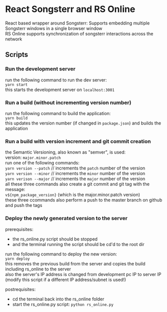 # React Songsterr and RS Online

React based wrapper around Songsterr: Supports embedding multiple Songsterr windows in a single browser window  
RS Online supports synchronization of songsterr interactions across the network

## Scripts

### Run the development server

run the following command to run the dev server:  
`yarn start`  
this starts the development server on `localhost:3001`

### Run a build (without incrementing version number)

run the following command to build the application:  
`yarn build`  
this updates the version number (if changed in `package.json`) and builds the application

### Run a build with version increment and git commit creation

the Semantic Versioning, also known as "semver", is used:  
version: `major.minor.patch`  
run one of the following commands:  
`yarn version --patch` // increments the `patch` number of the version  
`yarn version --minor` // increments the `minor` number of the version  
`yarn verison --major` // increments the `major` number of the version  
all these three commands also create a git commit and git tag with the message:  
`v${npm_package_version}` (which is the major.minor.patch version)  
these three ccommands also perform a push to the master branch on github and push the tags

### Deploy the newly generated version to the server

prerequisites:

- the rs_online.py script should be stopped
- and the terminal running the script should be cd'd to the root dir

run the following command to deploy the new version:  
`yarn deploy`  
this removes the previous build from the server and copies the build including rs_online to the server  
also the server's IP address is changed from development pc IP to server IP  
(modify this script if a different IP address/subnet is used!)

postrequisites:

- cd the terminal back into the rs_online folder
- start the rs_online.py script: `python rs_online.py`

